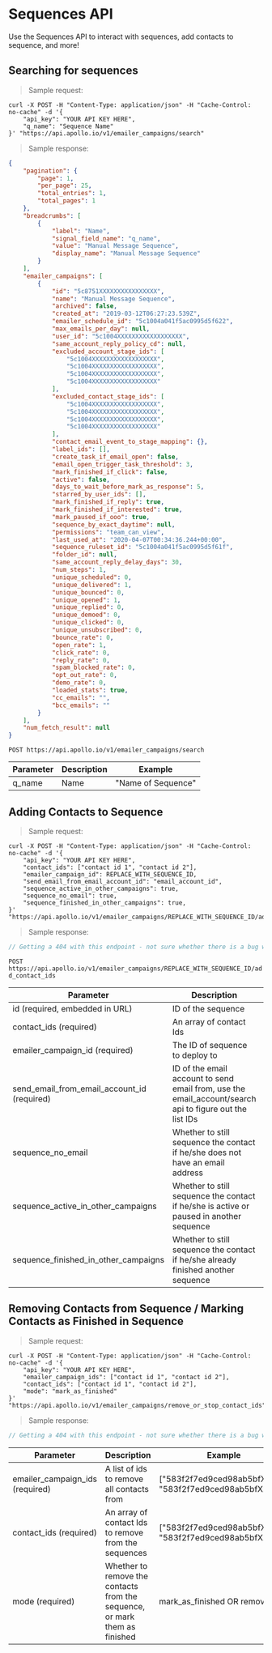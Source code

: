 # Sequences API

Use the Sequences API to interact with sequences, add contacts to sequence, and more!

## Searching for sequences

> Sample request:

```shell
curl -X POST -H "Content-Type: application/json" -H "Cache-Control: no-cache" -d '{
    "api_key": "YOUR API KEY HERE",
    "q_name": "Sequence Name"
}' "https://api.apollo.io/v1/emailer_campaigns/search"
```

> Sample response:

```json
{
    "pagination": {
        "page": 1,
        "per_page": 25,
        "total_entries": 1,
        "total_pages": 1
    },
    "breadcrumbs": [
        {
            "label": "Name",
            "signal_field_name": "q_name",
            "value": "Manual Message Sequence",
            "display_name": "Manual Message Sequence"
        }
    ],
    "emailer_campaigns": [
        {
            "id": "5c8751XXXXXXXXXXXXXXXX",
            "name": "Manual Message Sequence",
            "archived": false,
            "created_at": "2019-03-12T06:27:23.539Z",
            "emailer_schedule_id": "5c1004a041f5ac0995d5f622",
            "max_emails_per_day": null,
            "user_id": "5c1004XXXXXXXXXXXXXXXXXX",
            "same_account_reply_policy_cd": null,
            "excluded_account_stage_ids": [
                "5c1004XXXXXXXXXXXXXXXXXX",
                "5c1004XXXXXXXXXXXXXXXXXX",
                "5c1004XXXXXXXXXXXXXXXXXX",
                "5c1004XXXXXXXXXXXXXXXXXX"
            ],
            "excluded_contact_stage_ids": [
                "5c1004XXXXXXXXXXXXXXXXXX",
                "5c1004XXXXXXXXXXXXXXXXXX",
                "5c1004XXXXXXXXXXXXXXXXXX",
                "5c1004XXXXXXXXXXXXXXXXXX"
            ],
            "contact_email_event_to_stage_mapping": {},
            "label_ids": [],
            "create_task_if_email_open": false,
            "email_open_trigger_task_threshold": 3,
            "mark_finished_if_click": false,
            "active": false,
            "days_to_wait_before_mark_as_response": 5,
            "starred_by_user_ids": [],
            "mark_finished_if_reply": true,
            "mark_finished_if_interested": true,
            "mark_paused_if_ooo": true,
            "sequence_by_exact_daytime": null,
            "permissions": "team_can_view",
            "last_used_at": "2020-04-07T00:34:36.244+00:00",
            "sequence_ruleset_id": "5c1004a041f5ac0995d5f61f",
            "folder_id": null,
            "same_account_reply_delay_days": 30,
            "num_steps": 1,
            "unique_scheduled": 0,
            "unique_delivered": 1,
            "unique_bounced": 0,
            "unique_opened": 1,
            "unique_replied": 0,
            "unique_demoed": 0,
            "unique_clicked": 0,
            "unique_unsubscribed": 0,
            "bounce_rate": 0,
            "open_rate": 1,
            "click_rate": 0,
            "reply_rate": 0,
            "spam_blocked_rate": 0,
            "opt_out_rate": 0,
            "demo_rate": 0,
            "loaded_stats": true,
            "cc_emails": "",
            "bcc_emails": ""
        }
    ],
    "num_fetch_result": null
}
```

`POST https://api.apollo.io/v1/emailer_campaigns/search`


Parameter | Description | Example
--------- | ----------- | -----------
q_name| Name | "Name of Sequence"


## Adding Contacts to Sequence

> Sample request:

```shell
curl -X POST -H "Content-Type: application/json" -H "Cache-Control: no-cache" -d '{
    "api_key": "YOUR API KEY HERE",
    "contact_ids": ["contact id 1", "contact id 2"],
    "emailer_campaign_id": REPLACE_WITH_SEQUENCE_ID,
    "send_email_from_email_account_id": "email_account_id",
    "sequence_active_in_other_campaigns": true,
    "sequence_no_email": true,
    "sequence_finished_in_other_campaigns": true,    
}' "https://api.apollo.io/v1/emailer_campaigns/REPLACE_WITH_SEQUENCE_ID/add_contact_ids"
```

> Sample response:

```javascript
// Getting a 404 with this endpoint - not sure whether there is a bug with it or if the code is formatted incorrectly.
```

`POST https://api.apollo.io/v1/emailer_campaigns/REPLACE_WITH_SEQUENCE_ID/add_contact_ids`


Parameter | Description | Example
--------- | ----------- | -----------
id (required, embedded in URL)| ID of the sequence | "583f2f7ed9ced98ab5bfXXXX"
contact_ids (required)| An array of contact Ids | ["583f2f7ed9ced98ab5bfXXXX", "583f2f7ed9ced98ab5bfXXXX"]
emailer_campaign_id (required)| The ID of sequence to deploy to | "583f2f7ed9ced98ab5bfXXXX"
send_email_from_email_account_id (required)| ID of the email account to send email from, use the email_account/search api to figure out the list IDs | "583f2f7ed9ced98ab5bfXXXX"
sequence_no_email | Whether to still sequence the contact if he/she does not have an email address | true or false (default false)
sequence_active_in_other_campaigns | Whether to still sequence the contact if he/she is active or paused in another sequence | true or false (default false)
sequence_finished_in_other_campaigns  | Whether to still sequence the contact if he/she already finished another sequence | true or false (default false)


## Removing Contacts from Sequence / Marking Contacts as Finished in Sequence

> Sample request:

```shell
curl -X POST -H "Content-Type: application/json" -H "Cache-Control: no-cache" -d '{
    "api_key": "YOUR API KEY HERE",
    "emailer_campaign_ids": ["contact id 1", "contact id 2"],
    "contact_ids": ["contact id 1", "contact id 2"],
    "mode": "mark_as_finished"
}' "https://api.apollo.io/v1/emailer_campaigns/remove_or_stop_contact_ids"
```

> Sample response:

```javascript
// Getting a 404 with this endpoint - not sure whether there is a bug with it or if the code is formatted incorrectly.
```

Parameter | Description | Example
--------- | ----------- | -----------
emailer_campaign_ids (required)| A list of ids to remove all contacts from| ["583f2f7ed9ced98ab5bfXXXX", "583f2f7ed9ced98ab5bfXXXX"]
contact_ids (required)| An array of contact Ids to remove from the sequences | ["583f2f7ed9ced98ab5bfXXXX", "583f2f7ed9ced98ab5bfXXXX"]
mode (required)| Whether to remove the contacts from the sequence, or mark them as finished | mark_as_finished OR remove